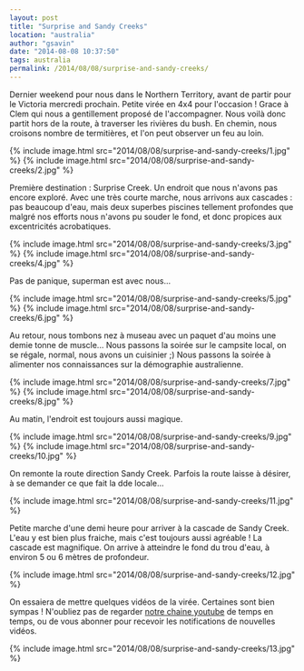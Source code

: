 ```yaml
---
layout: post
title: "Surprise and Sandy Creeks"
location: "australia"
author: "gsavin"
date: "2014-08-08 10:37:50"
tags: australia
permalink: /2014/08/08/surprise-and-sandy-creeks/
---
```

Dernier weekend pour nous dans le Northern Territory, avant de partir pour le Victoria mercredi prochain. Petite virée en 4x4 pour l'occasion ! Grace à Clem qui nous a gentillement proposé de l'accompagner. Nous voilà donc partit hors de la route, à traverser les rivières du bush. En chemin, nous croisons nombre de termitières, et l'on peut observer un feu au loin.

{% include image.html src="2014/08/08/surprise-and-sandy-creeks/1.jpg" %}
{% include image.html src="2014/08/08/surprise-and-sandy-creeks/2.jpg" %}

Première destination : Surprise Creek. Un endroit que nous n'avons pas encore exploré. Avec une très courte marche, nous arrivons aux cascades : pas beaucoup d'eau, mais deux superbes piscines tellement profondes que malgré nos efforts nous n'avons pu souder le fond, et donc propices aux excentricités acrobatiques.

{% include image.html src="2014/08/08/surprise-and-sandy-creeks/3.jpg" %}
{% include image.html src="2014/08/08/surprise-and-sandy-creeks/4.jpg" %}

Pas de panique, superman est avec nous...

{% include image.html src="2014/08/08/surprise-and-sandy-creeks/5.jpg" %}
{% include image.html src="2014/08/08/surprise-and-sandy-creeks/6.jpg" %}

Au retour, nous tombons nez à museau avec un paquet d'au moins une demie tonne de muscle... Nous passons la soirée sur le campsite local, on se régale, normal, nous avons un cuisinier ;) Nous passons la soirée à alimenter nos connaissances sur la démographie australienne.

{% include image.html src="2014/08/08/surprise-and-sandy-creeks/7.jpg" %}
{% include image.html src="2014/08/08/surprise-and-sandy-creeks/8.jpg" %}

Au matin, l'endroit est toujours aussi magique.

{% include image.html src="2014/08/08/surprise-and-sandy-creeks/9.jpg" %}
{% include image.html src="2014/08/08/surprise-and-sandy-creeks/10.jpg" %}

On remonte la route direction Sandy Creek. Parfois la route laisse à désirer, à se demander ce que fait la dde locale...

{% include image.html src="2014/08/08/surprise-and-sandy-creeks/11.jpg" %}

Petite marche d'une demi heure pour arriver à la cascade de Sandy Creek. L'eau y est bien plus fraiche, mais c'est toujours aussi agréable ! La cascade est magnifique. On arrive à atteindre le fond du trou d'eau, à environ 5 ou 6 mètres de profondeur.

{% include image.html src="2014/08/08/surprise-and-sandy-creeks/12.jpg" %}

On essaiera de mettre quelques vidéos de la virée. Certaines sont bien sympas ! N'oubliez pas de regarder <a href="https://www.google.com.au/url?sa=t&source=web&rct=j&ei=XajkU_GlAszjoASi7ICgDw&url=http://www.youtube.com/channel/UCmWo6UuPMyP9Injo3RQXMDQ&cd=1&ved=0CB0QFjAA&usg=AFQjCNHE1g51sA9HQnC6_wDd45f8Mp56Xw">notre chaine youtube</a> de temps en temps, ou de vous abonner pour recevoir les notifications de nouvelles vidéos.

{% include image.html src="2014/08/08/surprise-and-sandy-creeks/13.jpg" %}
